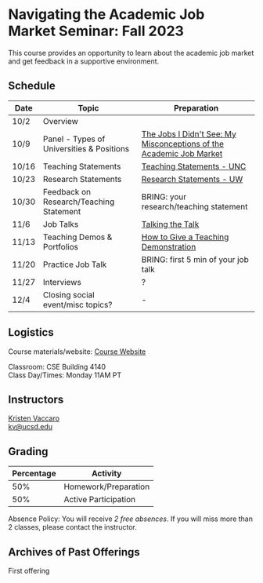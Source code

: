 # Navigating the Academic Job Market Seminar: Fall 2023 

This course provides an opportunity to learn about the academic job market and get feedback in a supportive environment. 

## Schedule

Date | Topic | Preparation
--- | --- | ---
10/2 | Overview |    
10/9 | Panel - Types of Universities & Positions | [The Jobs I Didn't See: My Misconceptions of the Academic Job Market](https://medium.com/bucknell-hci/the-jobs-i-didnt-see-my-misconceptions-of-the-academic-job-market-9cb98b057422) 
10/16 | Teaching Statements | [Teaching Statements - UNC](https://writingcenter.unc.edu/tips-and-tools/teaching-statements/)  
10/23 | Research Statements | [Research Statements - UW](https://careers.uw.edu/wp-content/uploads/sites/25/2016/06/Research-Statements.pdf)   
10/30 | Feedback on Research/Teaching Statement | BRING: your research/teaching statement    
11/6 | Job Talks | [Talking the Talk](https://niklaselmqvist.medium.com/talking-the-talk-c5e1fd7a5785)   
11/13 | Teaching Demos & Portfolios | [How to Give a Teaching Demonstration](https://theprofessorisin.com/2012/01/10/how-to-give-a-teaching-demonstration-a-guest-post/)   
11/20 | Practice Job Talk | BRING: first 5 min of your job talk  
11/27 | Interviews | ?  
12/4 | Closing social event/misc topics? |  - 

<!-- [PDF](https://drive.google.com/file/d/1PTxpD2cex8C1LxpOkxMp_-YHsklVM-OZ/view?usp=sharing)   -->

## Logistics

Course materials/website: [Course Website](https://kristenvaccaro.github.io/hci-seminar)     

Classroom: CSE Building 4140   
Class Day/Times: Monday 11AM PT  

## Instructors

[Kristen Vaccaro](http://kvaccaro.com)  
kv@ucsd.edu  


## Grading

Percentage | Activity
--- | ---
50% | Homework/Preparation  
50% | Active Participation

Absence Policy: You will receive *2 free absences*. If you will miss more than 2 classes, please contact the instructor.


## Archives of Past Offerings
First offering
